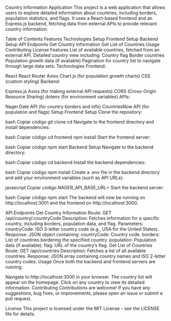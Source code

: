 Country Information Application
This project is a web application that allows users to explore detailed information about countries, including borders, population statistics, and flags. It uses a React-based frontend and an Express.js backend, fetching data from external APIs to provide relevant country information.

Table of Contents
Features
Technologies
Setup
Frontend Setup
Backend Setup
API Endpoints
Get Country Information
Get List of Countries
Usage
Contributing
License
Features
List of available countries, fetched from an external API.
Detailed country view including:
Country flag
Border countries
Population growth data (if available)
Pagination for country list to navigate through large data sets.
Technologies
Frontend:

React
React Router
Axios
Chart.js (for population growth charts)
CSS (custom styling)
Backend:

Express.js
Axios (for making external API requests)
CORS (Cross-Origin Resource Sharing)
dotenv (for environment variables)
APIs:

Nager.Date API (for country borders and info)
CountriesNow API (for population and flags)
Setup
Frontend Setup
Clone the repository:

bash
Copiar código
git clone <repo-url>
cd <repo-directory>
Navigate to the frontend directory and install dependencies:

bash
Copiar código
cd frontend
npm install
Start the frontend server:

bash
Copiar código
npm start
Backend Setup
Navigate to the backend directory:

bash
Copiar código
cd backend
Install the backend dependencies:

bash
Copiar código
npm install
Create a .env file in the backend directory and add your environment variables (such as API URLs):

javascript
Copiar código
NAGER_API_BASE_URL=<Your Nager API URL>
Start the backend server:

bash
Copiar código
npm start
The backend will now be running on http://localhost:3001 and the frontend on http://localhost:3000.

API Endpoints
Get Country Information
Route: GET /api/country/:countryCode
Description: Fetches information for a specific country, including borders, population data, and flag.
Parameters:
countryCode: ISO 3-letter country code (e.g., USA for the United States).
Response:
JSON object containing:
countryCode: Country code.
borders: List of countries bordering the specified country.
population: Population data (if available).
flag: URL of the country’s flag.
Get List of Countries
Route: GET /api/countries
Description: Fetches a list of all available countries.
Response:
JSON array containing country names and ISO 2-letter country codes.
Usage
Once both the backend and frontend servers are running:

Navigate to http://localhost:3000 in your browser.
The country list will appear on the homepage.
Click on any country to view its detailed information.
Contributing
Contributions are welcome! If you have any suggestions, bug fixes, or improvements, please open an issue or submit a pull request.

License
This project is licensed under the MIT License - see the LICENSE file for details.
